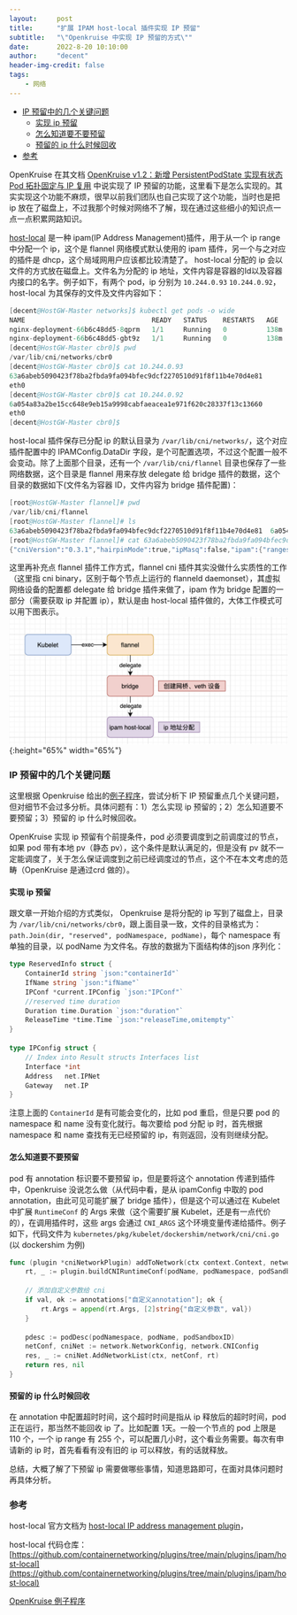 ```yaml
---
layout:     post
title:      "扩展 IPAM host-local 插件实现 IP 预留"
subtitle:   "\"Openkruise 中实现 IP 预留的方式\""
date:       2022-8-20 10:10:00
author:     "decent"
header-img-credit: false
tags:
    - 网络
---
```

- [IP 预留中的几个关键问题](#ip-预留中的几个关键问题)
	- [实现 ip 预留](#实现-ip-预留)
	- [怎么知道要不要预留](#怎么知道要不要预留)
	- [预留的 ip 什么时候回收](#预留的-ip-什么时候回收)
- [参考](#参考)

OpenKruise 在其文档 [OpenKruise v1.2：新增 PersistentPodState 实现有状态 Pod 拓扑固定与 IP 复用](https://openkruise.io/zh/blog/openkruise-1.2/) 中说实现了 IP 预留的功能，这里看下是怎么实现的。其实实现这个功能不麻烦，很早以前我们团队也自己实现了这个功能，当时也是把 ip 放在了磁盘上，不过我那个时候对网络不了解，现在通过这些细小的知识点一点一点积累网路知识。

[host-local](https://www.cni.dev/plugins/current/ipam/host-local/) 是一种 ipam(IP Address Management)插件，用于从一个 ip range 中分配一个 ip，这个是 flannel 网络模式默认使用的 ipam 插件，另一个与之对应的插件是 dhcp，这个局域网用户应该都比较清楚了。 host-local 分配的 ip 会以文件的方式放在磁盘上。文件名为分配的 ip 地址，文件内容是容器的Id以及容器内接口的名字。例子如下，有两个 pod，ip 分别为 `10.244.0.93` `10.244.0.92`，host-local 为其保存的文件及文件内容如下：
```s
[decent@HostGW-Master networks]$ kubectl get pods -o wide
NAME                                READY   STATUS    RESTARTS   AGE    IP             NODE            NOMINATED NODE   READINESS GATES
nginx-deployment-66b6c48dd5-8qprm   1/1     Running   0          138m   10.244.0.93    hostgw-master   <none>           <none>
nginx-deployment-66b6c48dd5-gbt9z   1/1     Running   0          138m   10.244.0.92    hostgw-master   <none>           <none>
[decent@HostGW-Master cbr0]$ pwd
/var/lib/cni/networks/cbr0
[decent@HostGW-Master cbr0]$ cat 10.244.0.93
63a6abeb5090423f78ba2fbda9fa094bfec9dcf2270510d91f8f11b4e70d4e81
eth0
[decent@HostGW-Master cbr0]$ cat 10.244.0.92
6a054a83a2be15cc648e9eb15a9998cabfaeacea1e971f620c28337f13c13660
eth0
[decent@HostGW-Master cbr0]$
```
host-local 插件保存已分配 ip 的默认目录为 `/var/lib/cni/networks/`，这个对应插件配置中的 IPAMConfig.DataDir 字段，是个可配置选项，不过这个配置一般不会变动。除了上面那个目录，还有一个 `/var/lib/cni/flannel` 目录也保存了一些网络数据，这个目录是 flannel 用来存放 delegate 给 bridge 插件的数据，这个目录的数据如下(文件名为容器 ID，文件内容为 bridge 插件配置)：
```s
[root@HostGW-Master flannel]# pwd
/var/lib/cni/flannel
[root@HostGW-Master flannel]# ls
63a6abeb5090423f78ba2fbda9fa094bfec9dcf2270510d91f8f11b4e70d4e81  6a054a83a2be15cc648e9eb15a9998cabfaeacea1e971f620c28337f13c13660
[root@HostGW-Master flannel]# cat 63a6abeb5090423f78ba2fbda9fa094bfec9dcf2270510d91f8f11b4e70d4e81
{"cniVersion":"0.3.1","hairpinMode":true,"ipMasq":false,"ipam":{"ranges":[[{"subnet":"10.244.0.0/24"}]],"routes":[{"dst":"10.244.0.0/16"}],"type":"host-local"},"isDefaultGateway":true,"isGateway":true,"mtu":1450,"name":"cbr0","type":"bridge"}
```

这里再补充点 flannel 插件工作方式，flannel cni 插件其实没做什么实质性的工作（这里指 cni binary，区别于每个节点上运行的 flanneld daemonset），其虚拟网络设备的配置都 delegate 给 bridge 插件来做了，ipam 作为 bridge 配置的一部分（需要获取 ip 并配置 ip），默认是由 host-local 插件做的，大体工作模式可以用下图表示。
![java-javascript](/pics/host-local-ipam.png){:height="65%" width="65%"}


### IP 预留中的几个关键问题
这里根据 Openkruise 给出的[例子程序](https://github.com/openkruise/samples)，尝试分析下 IP 预留重点几个关键问题，但对细节不会过多分析。具体问题有：1）怎么实现 ip 预留的；2）怎么知道要不要预留；3）预留的 ip 什么时候回收。

OpenKruise 实现 ip 预留有个前提条件，pod 必须要调度到之前调度过的节点，如果 pod 带有本地 pv（静态 pv），这个条件是默认满足的，但是没有 pv 就不一定能调度了，关于怎么保证调度到之前已经调度过的节点，这个不在本文考虑的范畴（OpenKruise 是通过crd 做的）。

#### 实现 ip 预留
跟文章一开始介绍的方式类似， Openkruise 是将分配的 ip 写到了磁盘上，目录为 `/var/lib/cni/networks/cbr0`，跟上面目录一致，文件的目录格式为：`path.Join(dir, "reserved", podNamespace, podName)`，每个 namespace 有单独的目录，以 podName 为文件名。存放的数据为下面结构体的json 序列化：
```go
type ReservedInfo struct {
	ContainerId string `json:"containerId"`
	IfName string `json:"ifName"`
	IPConf *current.IPConfig `json:"IPConf"`
	//reserved time duration
	Duration time.Duration `json:"duration"`
	ReleaseTime *time.Time `json:"releaseTime,omitempty"`
}

type IPConfig struct {
	// Index into Result structs Interfaces list
	Interface *int
	Address   net.IPNet
	Gateway   net.IP
}
```
注意上面的 `ContainerId` 是有可能会变化的，比如 pod 重启，但是只要 pod 的 namespace 和 name 没有变化就行。每次要给 pod 分配 ip 时，首先根据 namespace 和 name 查找有无已经预留的 ip，有则返回，没有则继续分配。

#### 怎么知道要不要预留
pod 有 annotation 标识要不要预留 ip，但是要将这个 annotation 传递到插件中，Openkruise 没说怎么做（从代码中看，是从 ipamConfig 中取的 pod annotation，由此可见可能扩展了 bridge 插件），但是这个可以通过在 Kubelet 中扩展 `RuntimeConf` 的 Args 来做（这个需要扩展 Kubelet，还是有一点代价的），在调用插件时，这些 args 会通过 `CNI_ARGS` 这个环境变量传递给插件。例子如下，代码文件为 `kubernetes/pkg/kubelet/dockershim/network/cni/cni.go` (以 dockershim 为例)
```go
func (plugin *cniNetworkPlugin) addToNetwork(ctx context.Context, network *cniNetwork, podName string, podNamespace string, podSandboxID kubecontainer.ContainerID, podNetnsPath string, annotations, options map[string]string) (cnitypes.Result, error) {
	rt, _ := plugin.buildCNIRuntimeConf(podName, podNamespace, podSandboxID, podNetnsPath, annotations, options)

	// 添加自定义参数给 cni
	if val, ok := annotations["自定义annotation"]; ok {
		rt.Args = append(rt.Args, [2]string{"自定义参数", val})
	}

	pdesc := podDesc(podNamespace, podName, podSandboxID)
	netConf, cniNet := network.NetworkConfig, network.CNIConfig
	res, _ := cniNet.AddNetworkList(ctx, netConf, rt)
	return res, nil
}
```

#### 预留的 ip 什么时候回收
在 annotation 中配置超时时间，这个超时时间是指从 ip 释放后的超时时间，pod 正在运行，那当然不能回收 ip 了。比如配置 1天。一般一个节点的 pod 上限是 110 个，一个 ip range 有 255 个，可以配置几小时，这个看业务需要。每次有申请新的 ip 时，首先看看有没有旧的 ip 可以释放，有的话就释放。

总结，大概了解了下预留 ip 需要做哪些事情，知道思路即可，在面对具体问题时再具体分析。

### 参考

host-local 官方文档为 [host-local IP address management plugin](https://www.cni.dev/plugins/current/ipam/host-local/)，

host-local 代码仓库： [https://github.com/containernetworking/plugins/tree/main/plugins/ipam/host-local](https://github.com/containernetworking/plugins/tree/main/plugins/ipam/host-local)

[OpenKruise 例子程序](https://github.com/openkruise/samples)